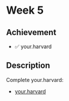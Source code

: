 # Week 5

## Achievement

- ✅ your.harvard


## Description

Complete your.harvard:

- [your.harvard](https://cs50.harvard.edu/sql/2023/psets/5/your.harvard/)